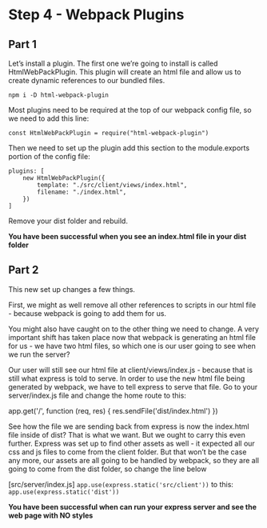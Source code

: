# Step 4 - Webpack Plugins

## Part 1

Let’s install a plugin. The first one we’re going to install is called HtmlWebPackPlugin. This plugin will create an html file and allow us to create dynamic references to our bundled files.

```
npm i -D html-webpack-plugin
```


Most plugins need to be required at the top of our webpack config file, so we need to add this line:


```
const HtmlWebPackPlugin = require("html-webpack-plugin")
```

Then we need to set up the plugin add this section to the module.exports portion of the config file:

```
plugins: [
    new HtmlWebPackPlugin({
        template: "./src/client/views/index.html",
        filename: "./index.html",
    })
]
```

Remove your dist folder and rebuild.


**You have been successful when you see an index.html file in your dist folder**

## Part 2

This new set up changes a few things.

First, we might as well remove all other references to scripts in our html file - because webpack is going to add them for us.

You might also have caught on to the other thing we need to change. A very important shift has taken place now that webpack is generating an html file for us - we have two html files, so which one is our user going to see when we run the server?

Our user will still see our html file at client/views/index.js - because that is still what express is told to serve. In order to use the new html file being generated by webpack, we have to tell express to serve that file. Go to your server/index.js file and change the home route to this:

app.get('/', function (req, res) {
    res.sendFile('dist/index.html')
})

See how the file we are sending back from express is now the index.html file inside of dist? That is what we want. But we ought to carry this even further. Express was set up to find other assets as well - it expected all our css and js files to come from the client folder. But that won’t be the case any more, our assets are all going to be handled by webpack, so they are all going to come from the dist folder, so change the line below

[src/server/index.js]
```app.use(express.static('src/client'))``` 
to this:
```app.use(express.static('dist'))```

**You have been successful when can run your express server and see the web page with NO styles**
